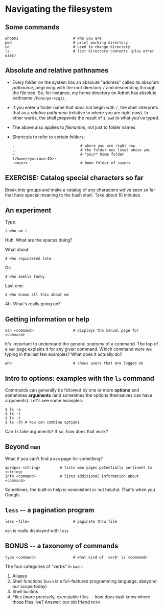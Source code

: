 # Navigating the filesystem

## Some commands

```
whoami                         # who you are
pwd                            # print working directory
cd                             # used to change directory
ls                             # list directory contents (plus other uses)
```

## Absolute and relative pathnames

* Every folder on the system has an absolute "address" called its
  *absolute pathname*, beginning with the root directory `/` and
  descending through the file tree.  So, for instance, my home
  directory on Adroit has absolute pathname `/home/perezgiz`.

* If you enter a folder name that *does not* begin with `/`, the shell
  interprets that as a *relative pathname* (relative to where you are
  right now). In other words, the shell *prepends* the result of `$
  pwd` to what you've typed.

* The above also applies to *filenames*, not just to folder names.

* Shortcuts to refer to certain folders:
  ```
  .                              # where you are right now
  ..                             # the folder one level above you
  ~                              # *your* home folder (/home/<youruserID>)
  ~<user>                        # home folder of <user>
  ```

## EXERCISE: Catalog special characters so far

Break into groups and make a catalog of any characters we've seen so
far that have special meaning to the bash shell.  Take about 10
minutes.

## An experiment

Type:
```shell
$ who am i
```
Huh. What are the spaces doing?

What about:
```shell
$ who registered late
```

Or:
```shell
$ who smells funky
```

Last one:
```shell
$ who knows all this about me
```
Ah.  What's really going on?

## Getting information or help

```
man <command>                  # displays the manual page for <command>

```

It's important to understand the general *anatomy* of a command. The
top of a `man` page explains it for any given command.  Which command
were we typing in the last few examples?  What does it actually do?

```
who                            # shows users that are logged on
```

## Intro to options: examples with the `ls` command

Commands can generally be followed by one or more **options** and sometimes **arguments** (and sometimes the options themselves can have arguments).  Let's see some examples:
```shell
$ ls -a
$ ls -l
$ ls -t
$ ls -lh # You can combine options
```
Can `ls` take arguments?  If so, how does that work?

## Beyond `man`

What if you can't find a `man` page for something?

```
apropos <string>         # lists man pages potentially pertinent to <string>
info <command>           # lists additional information about <command>

```
Sometimes, the built-in help is nonexistent or not helpful.  That's when you Google.


## `less` -- a pagination program
```
less <file>                    # paginate thru file
```

`man` is really displayed with `less`


## BONUS -- a taxonomy of commands

```
type <command>                 # what kind of 'verb' is <command>
```

The four categories of "verbs" in `bash`:
1. Aliases
2. Shell functions (`bash` is a full-featured programming language;
   abeyond our scope today)
3. Shell builtins
4. Files (more precisely, executable files -- how does `bash` know
   where those files live?  Answer:  our old friend `PATH`


